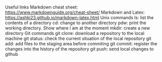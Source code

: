 Useful links
Markdown cheat sheet: https://www.markdownguide.org/cheat-sheet/
Markdown and Latex: https://ashki23.github.io/markdown-latex.html
Unix commands
ls: list the contents of a directory
cd: change to another directory
pdw: print the working directory. Show where I am at the moment
mkdir: create a new directory
Git commands
git clone: download a repository to the local machine
git status: check the current situation of the local repository
git add: add files to the staging area before commiting
git commit: register the changes into the history of the repository
git push: send local changes to github

